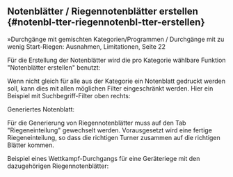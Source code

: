 ## Notenblätter / Riegennotenblätter erstellen {#notenbl-tter-riegennotenbl-tter-erstellen}

»Durchgänge mit gemischten Kategorien/Programmen / Durchgänge mit zu wenig Start-Riegen: Ausnahmen, Limitationen, Seite 22

Für die Erstellung der Notenblätter wird die pro Kategorie wählbare Funktion &quot;Notenblätter erstellen&quot; benutzt:

Wenn nicht gleich für alle aus der Kategorie ein Notenblatt gedruckt werden soll, kann dies mit allen möglichen Filter eingeschränkt werden. Hier ein Beispiel mit Suchbegriff-Filter oben rechts:

Generiertes Notenblatt:

Für die Generierung von Riegennotenblätter muss auf den Tab &quot;Riegeneinteilung&quot; gewechselt werden. Vorausgesetzt wird eine fertige Riegeneinteilung, so dass die richtigen Turner zusammen auf die richtigen Blätter kommen.

Beispiel eines Wettkampf-Durchgangs für eine Geräteriege mit den dazugehörigen Riegennotenblätter: